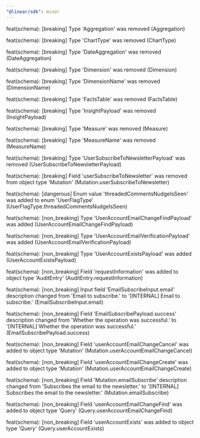 ```yaml
---
"@linear/sdk": minor
---
```



feat(schema): [breaking] Type 'Aggregation' was removed (Aggregation)

feat(schema): [breaking] Type 'ChartType' was removed (ChartType)

feat(schema): [breaking] Type 'DateAggregation' was removed (DateAggregation)

feat(schema): [breaking] Type 'Dimension' was removed (Dimension)

feat(schema): [breaking] Type 'DimensionName' was removed (DimensionName)

feat(schema): [breaking] Type 'FactsTable' was removed (FactsTable)

feat(schema): [breaking] Type 'InsightPayload' was removed (InsightPayload)

feat(schema): [breaking] Type 'Measure' was removed (Measure)

feat(schema): [breaking] Type 'MeasureName' was removed (MeasureName)

feat(schema): [breaking] Type 'UserSubscribeToNewsletterPayload' was removed (UserSubscribeToNewsletterPayload)

feat(schema): [breaking] Field 'userSubscribeToNewsletter' was removed from object type 'Mutation' (Mutation.userSubscribeToNewsletter)

feat(schema): [dangerous] Enum value 'threadedCommentsNudgeIsSeen' was added to enum 'UserFlagType' (UserFlagType.threadedCommentsNudgeIsSeen)

feat(schema): [non_breaking] Type 'UserAccountEmailChangeFindPayload' was added (UserAccountEmailChangeFindPayload)

feat(schema): [non_breaking] Type 'UserAccountEmailVerificationPayload' was added (UserAccountEmailVerificationPayload)

feat(schema): [non_breaking] Type 'UserAccountExistsPayload' was added (UserAccountExistsPayload)

feat(schema): [non_breaking] Field 'requestInformation' was added to object type 'AuditEntry' (AuditEntry.requestInformation)

feat(schema): [non_breaking] Input field 'EmailSubscribeInput.email' description changed from 'Email to subscribe.' to '[INTERNAL] Email to subscribe.' (EmailSubscribeInput.email)

feat(schema): [non_breaking] Field 'EmailSubscribePayload.success' description changed from 'Whether the operation was successful.' to '[INTERNAL] Whether the operation was successful.' (EmailSubscribePayload.success)

feat(schema): [non_breaking] Field 'userAccountEmailChangeCancel' was added to object type 'Mutation' (Mutation.userAccountEmailChangeCancel)

feat(schema): [non_breaking] Field 'userAccountEmailChangeCreate' was added to object type 'Mutation' (Mutation.userAccountEmailChangeCreate)

feat(schema): [non_breaking] Field 'Mutation.emailSubscribe' description changed from 'Subscribes the email to the newsletter.' to '[INTERNAL] Subscribes the email to the newsletter.' (Mutation.emailSubscribe)

feat(schema): [non_breaking] Field 'userAccountEmailChangeFind' was added to object type 'Query' (Query.userAccountEmailChangeFind)

feat(schema): [non_breaking] Field 'userAccountExists' was added to object type 'Query' (Query.userAccountExists)